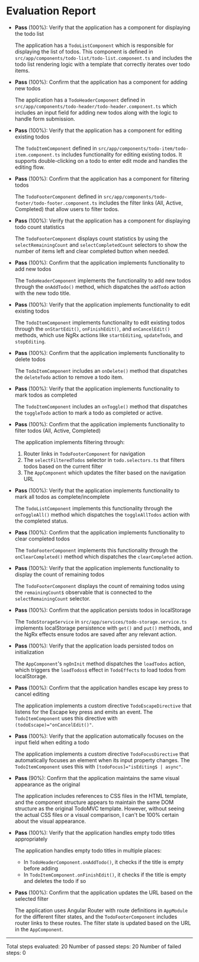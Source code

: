 # Evaluation Report

- **Pass** (100%): Verify that the application has a component for displaying the todo list
  
  The application has a `TodoListComponent` which is responsible for displaying the list of todos. This component is defined in `src/app/components/todo-list/todo-list.component.ts` and includes the todo list rendering logic with a template that correctly iterates over todo items.

- **Pass** (100%): Confirm that the application has a component for adding new todos
  
  The application has a `TodoHeaderComponent` defined in `src/app/components/todo-header/todo-header.component.ts` which includes an input field for adding new todos along with the logic to handle form submission.

- **Pass** (100%): Verify that the application has a component for editing existing todos
  
  The `TodoItemComponent` defined in `src/app/components/todo-item/todo-item.component.ts` includes functionality for editing existing todos. It supports double-clicking on a todo to enter edit mode and handles the editing flow.

- **Pass** (100%): Confirm that the application has a component for filtering todos
  
  The `TodoFooterComponent` defined in `src/app/components/todo-footer/todo-footer.component.ts` includes the filter links (All, Active, Completed) that allow users to filter todos.

- **Pass** (100%): Verify that the application has a component for displaying todo count statistics
  
  The `TodoFooterComponent` displays count statistics by using the `selectRemainingCount` and `selectCompletedCount` selectors to show the number of items left and clear completed button when needed.

- **Pass** (100%): Confirm that the application implements functionality to add new todos
  
  The `TodoHeaderComponent` implements the functionality to add new todos through the `onAddTodo()` method, which dispatches the `addTodo` action with the new todo title.

- **Pass** (100%): Verify that the application implements functionality to edit existing todos
  
  The `TodoItemComponent` implements functionality to edit existing todos through the `onStartEdit()`, `onFinishEdit()`, and `onCancelEdit()` methods, which use NgRx actions like `startEditing`, `updateTodo`, and `stopEditing`.

- **Pass** (100%): Confirm that the application implements functionality to delete todos
  
  The `TodoItemComponent` includes an `onDelete()` method that dispatches the `deleteTodo` action to remove a todo item.

- **Pass** (100%): Verify that the application implements functionality to mark todos as completed
  
  The `TodoItemComponent` includes an `onToggle()` method that dispatches the `toggleTodo` action to mark a todo as completed or active.

- **Pass** (100%): Confirm that the application implements functionality to filter todos (All, Active, Completed)
  
  The application implements filtering through:
  1. Router links in `TodoFooterComponent` for navigation
  2. The `selectFilteredTodos` selector in `todo.selectors.ts` that filters todos based on the current filter
  3. The `AppComponent` which updates the filter based on the navigation URL

- **Pass** (100%): Verify that the application implements functionality to mark all todos as complete/incomplete
  
  The `TodoListComponent` implements this functionality through the `onToggleAll()` method which dispatches the `toggleAllTodos` action with the completed status.

- **Pass** (100%): Confirm that the application implements functionality to clear completed todos
  
  The `TodoFooterComponent` implements this functionality through the `onClearCompleted()` method which dispatches the `clearCompleted` action.

- **Pass** (100%): Verify that the application implements functionality to display the count of remaining todos
  
  The `TodoFooterComponent` displays the count of remaining todos using the `remainingCount$` observable that is connected to the `selectRemainingCount` selector.

- **Pass** (100%): Confirm that the application persists todos in localStorage
  
  The `TodoStorageService` in `src/app/services/todo-storage.service.ts` implements localStorage persistence with `get()` and `put()` methods, and the NgRx effects ensure todos are saved after any relevant action.

- **Pass** (100%): Verify that the application loads persisted todos on initialization
  
  The `AppComponent`'s `ngOnInit` method dispatches the `loadTodos` action, which triggers the `loadTodos$` effect in `TodoEffects` to load todos from localStorage.

- **Pass** (100%): Confirm that the application handles escape key press to cancel editing
  
  The application implements a custom directive `TodoEscapeDirective` that listens for the Escape key press and emits an event. The `TodoItemComponent` uses this directive with `(todoEscape)="onCancelEdit()"`.

- **Pass** (100%): Verify that the application automatically focuses on the input field when editing a todo
  
  The application implements a custom directive `TodoFocusDirective` that automatically focuses an element when its input property changes. The `TodoItemComponent` uses this with `[todoFocus]="isEditing$ | async"`.

- **Pass** (90%): Confirm that the application maintains the same visual appearance as the original
  
  The application includes references to CSS files in the HTML template, and the component structure appears to maintain the same DOM structure as the original TodoMVC template. However, without seeing the actual CSS files or a visual comparison, I can't be 100% certain about the visual appearance.

- **Pass** (100%): Verify that the application handles empty todo titles appropriately
  
  The application handles empty todo titles in multiple places:
  - In `TodoHeaderComponent.onAddTodo()`, it checks if the title is empty before adding
  - In `TodoItemComponent.onFinishEdit()`, it checks if the title is empty and deletes the todo if so

- **Pass** (100%): Confirm that the application updates the URL based on the selected filter
  
  The application uses Angular Router with route definitions in `AppModule` for the different filter states, and the `TodoFooterComponent` includes router links to these routes. The filter state is updated based on the URL in the `AppComponent`.

---

Total steps evaluated: 20
Number of passed steps: 20
Number of failed steps: 0